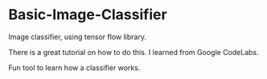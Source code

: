 # Basic-Image-Classifier
Image classifier, using tensor flow library. 


There is a great tutorial on how to do this. I learned from Google CodeLabs.

Fun tool to learn how a classifier works. 
